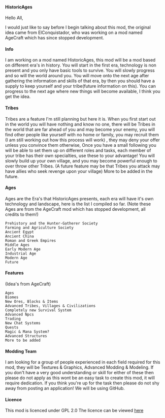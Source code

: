 
#### HistoricAges

Hello All,

I would just like to say before I begin talking about this mod, the original idea came from ElConquistador, who was working on a mod named AgeCraft which has since stopped development.

#### Info
I am working on a mod named HistoricAges, this mod will be a mod based on different era's in history. You will start in the first era, technology is non present and you only have basic tools to survive. You will slowly progress and so will the world around you. You will move onto the next age after gathering the information and skills of that era, by then you should have a supply to keep yourself and your tribe(future information on this). You can progress to the next age where new things will become available, I think you get the idea.



#### Tribes
Tribes are a feature I'm still planning but here it is. When you first start out in the world you will have nothing and know no one, there will be Tribes in the world that are far ahead of you and may become your enemy, you will find other people like yourself with no home or family, you may recruit them (I am still working out how this process will work) , they may deny your offer unless you convince them otherwise, Once you have a small following you will be able to set them up on different roles and tasks, each member of your tribe has their own specialties, use these to your advantage! You will slowly build up your own village, and you may become powerful enough to over throw other Tribes. (A future feature may be that Tribes you attack may have allies who seek revenge upon your village) More to be added in the future.

#### Ages

Ages are the Era's that HistoricAges presents, each era will have it's own technology and landscape, here is the list I compiled so far.
(Note these Ages are from the AgeCraft mod which has stopped development, all credits to them!)

    Prehistory and the Hunter-Gatherer Society
    Farming and Agriculture Society
    Ancient Egypt
    Ancient China
    Roman and Greek Empires
    Middle Ages
    Early Modern Age
    Industrial Age
    Modern Age
    Future

#### Features
(Idea's from AgeCraft)

    Ages
    Biomes
    New Ores, Blocks & Items
    Advanced Tribes, Villages & Civilizations
    Completely new Survival System
    Advanced Npcs
    Trading
    New Chat Systems
    Quests
    Magic & Mana System?
    Advanced Structures
    More to be added

#### Modding Team
I am looking for a group of people experienced in each field required for this mod, they will be Textures & Graphics, Advanced Modding & Modeling.
If you don't have a very good understanding or skill for either of these then please do not apply as this wont be an easy task to create this mod, it will require dedication. If you think you're up for the task then please do not shy away from posting an application! We will be using GitHub.

#### Licence
This mod is licenced under GPL 2.0
The licence can be viewed [here](https://github.com/ZippyBling/HistroicAges/blob/master/LICENSE)

